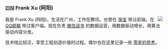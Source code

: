 ### :cn: Frank Xu (阿阳)

<img align="right" src="https://github-readme-stats.vercel.app/api?username=yyfrankyy&show_icons=true&icon_color=0366d6&text_color=24292e&bg_color=ffffff&hide_title=true" />

我是 Frank Xu (阿阳)，生活在广州，工作在腾讯。也曾在 [淘宝](https://www.taobao.com) 带过前端，在 [QQ邮箱](https://mail.qq.com) 带过客户端。现在负责 [微信读书](https://r.qq.com) 的数据运营，用数据驱动增长，用算法驱动内容分发。

技术栈比较泛，享受工程创造价值的过程。偶尔也在这里记录一些 [零星的思考](https://medium.com/@yyfrankyy)。
